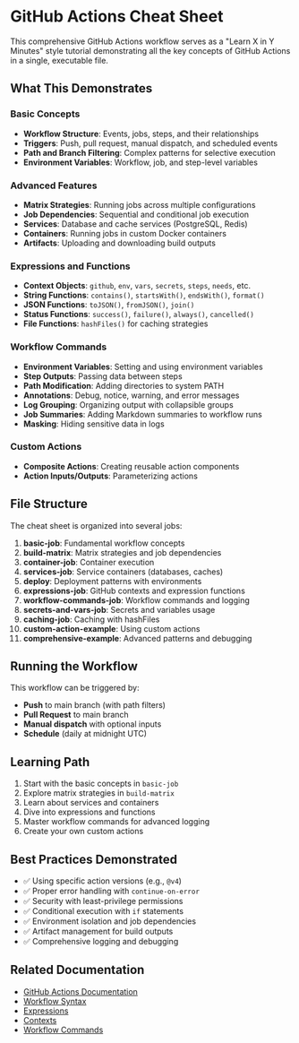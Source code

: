 # GitHub Actions Cheat Sheet

This comprehensive GitHub Actions workflow serves as a "Learn X in Y Minutes" style tutorial demonstrating all the key concepts of GitHub Actions in a single, executable file.

## What This Demonstrates

### Basic Concepts
- **Workflow Structure**: Events, jobs, steps, and their relationships
- **Triggers**: Push, pull request, manual dispatch, and scheduled events
- **Path and Branch Filtering**: Complex patterns for selective execution
- **Environment Variables**: Workflow, job, and step-level variables

### Advanced Features
- **Matrix Strategies**: Running jobs across multiple configurations
- **Job Dependencies**: Sequential and conditional job execution
- **Services**: Database and cache services (PostgreSQL, Redis)
- **Containers**: Running jobs in custom Docker containers
- **Artifacts**: Uploading and downloading build outputs

### Expressions and Functions
- **Context Objects**: `github`, `env`, `vars`, `secrets`, `steps`, `needs`, etc.
- **String Functions**: `contains()`, `startsWith()`, `endsWith()`, `format()`
- **JSON Functions**: `toJSON()`, `fromJSON()`, `join()`
- **Status Functions**: `success()`, `failure()`, `always()`, `cancelled()`
- **File Functions**: `hashFiles()` for caching strategies

### Workflow Commands
- **Environment Variables**: Setting and using environment variables
- **Step Outputs**: Passing data between steps
- **Path Modification**: Adding directories to system PATH
- **Annotations**: Debug, notice, warning, and error messages
- **Log Grouping**: Organizing output with collapsible groups
- **Job Summaries**: Adding Markdown summaries to workflow runs
- **Masking**: Hiding sensitive data in logs

### Custom Actions
- **Composite Actions**: Creating reusable action components
- **Action Inputs/Outputs**: Parameterizing actions

## File Structure

The cheat sheet is organized into several jobs:

1. **basic-job**: Fundamental workflow concepts
2. **build-matrix**: Matrix strategies and job dependencies
3. **container-job**: Container execution
4. **services-job**: Service containers (databases, caches)
5. **deploy**: Deployment patterns with environments
6. **expressions-job**: GitHub contexts and expression functions
7. **workflow-commands-job**: Workflow commands and logging
8. **secrets-and-vars-job**: Secrets and variables usage
9. **caching-job**: Caching with hashFiles
10. **custom-action-example**: Using custom actions
11. **comprehensive-example**: Advanced patterns and debugging

## Running the Workflow

This workflow can be triggered by:
- **Push** to main branch (with path filters)
- **Pull Request** to main branch  
- **Manual dispatch** with optional inputs
- **Schedule** (daily at midnight UTC)

## Learning Path

1. Start with the basic concepts in `basic-job`
2. Explore matrix strategies in `build-matrix`
3. Learn about services and containers
4. Dive into expressions and functions
5. Master workflow commands for advanced logging
6. Create your own custom actions

## Best Practices Demonstrated

- ✅ Using specific action versions (e.g., `@v4`)
- ✅ Proper error handling with `continue-on-error`
- ✅ Security with least-privilege permissions
- ✅ Conditional execution with `if` statements
- ✅ Environment isolation and job dependencies
- ✅ Artifact management for build outputs
- ✅ Comprehensive logging and debugging

## Related Documentation

- [GitHub Actions Documentation](https://docs.github.com/en/actions)
- [Workflow Syntax](https://docs.github.com/en/actions/reference/workflow-syntax-for-github-actions)
- [Expressions](https://docs.github.com/en/actions/reference/evaluate-expressions-in-workflows-and-actions)
- [Contexts](https://docs.github.com/en/actions/reference/accessing-contextual-information-about-workflow-runs)
- [Workflow Commands](https://docs.github.com/en/actions/reference/workflow-commands-for-github-actions)
